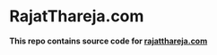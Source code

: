 # RajatThareja.com
**This repo contains source code for [rajatthareja.com](https://rajatthareja.com)**
